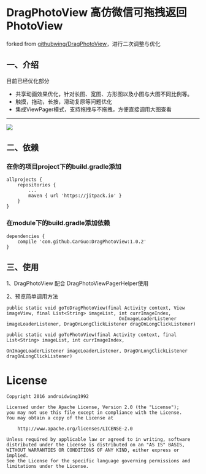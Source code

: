 # DragPhotoView 高仿微信可拖拽返回PhotoView

forked from [githubwing/DragPhotoView](https://github.com/githubwing/DragPhotoView)，进行二次调整与优化

## 一、介绍

目前已经优化部分

* 共享动画效果优化，针对长图、宽图、方形图以及小图与大图不同比例等。
* 触摸，拖动，长按，滑动复原等问题优化
* 集成ViewPager模式，支持拖拽与不拖拽，方便直接调用大图查看

------------------------------------------------------------------

![](https://github.com/githubwing/DragPhotoView/raw/master/img/img.gif)

## 二、依赖

### 在你的项目project下的build.gradle添加
```
allprojects {
	repositories {
		...
		maven { url 'https://jitpack.io' }
	}
}
```
### 在module下的build.gradle添加依赖

```
dependencies {
    compile 'com.github.CarGuo:DragPhotoView:1.0.2'
}

```

## 三、使用

1、DragPhotoView 配合 DragPhotoViewPagerHelper使用


2、预览简单调用方法

```
public static void goToDragPhotoView(final Activity context, View imageView, final List<String> imageList, int currImageIndex,
                                         OnImageLoaderListener imageLoaderListener, DragOnLongClickListener dragOnLongClickListener)

public static void goToPhotoView(final Activity context, final List<String> imageList, int currImageIndex,
                                                    OnImageLoaderListener imageLoaderListener, DragOnLongClickListener dragOnLongClickListener)
```

# License

    Copyright 2016 androidwing1992

    Licensed under the Apache License, Version 2.0 (the "License");
    you may not use this file except in compliance with the License.
    You may obtain a copy of the License at
    
        http://www.apache.org/licenses/LICENSE-2.0
    
    Unless required by applicable law or agreed to in writing, software
    distributed under the License is distributed on an "AS IS" BASIS,
    WITHOUT WARRANTIES OR CONDITIONS OF ANY KIND, either express or implied.
    See the License for the specific language governing permissions and
    limitations under the License.
